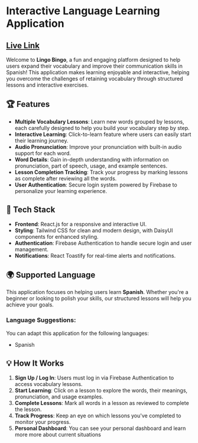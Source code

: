 # Interactive Language Learning Application

## [Live Link](https://assignment-009-cfd88.web.app/)

Welcome to **Lingo Bingo**, a fun and engaging platform designed to help users expand their vocabulary and improve their communication skills in Spanish! This application makes learning enjoyable and interactive, helping you overcome the challenges of retaining vocabulary through structured lessons and interactive exercises.

## 🏆 Features

- **Multiple Vocabulary Lessons**: Learn new words grouped by lessons, each carefully designed to help you build your vocabulary step by step.
- **Interactive Learning**: Click-to-learn feature where users can easily start their learning journey.
- **Audio Pronunciation**: Improve your pronunciation with built-in audio support for each word.
- **Word Details**: Gain in-depth understanding with information on pronunciation, part of speech, usage, and example sentences.
- **Lesson Completion Tracking**: Track your progress by marking lessons as complete after reviewing all the words.
- **User Authentication**: Secure login system powered by Firebase to personalize your learning experience.

## 🚀 Tech Stack

- **Frontend**: React.js for a responsive and interactive UI.
- **Styling**: Tailwind CSS for clean and modern design, with DaisyUI components for enhanced styling.
- **Authentication**: Firebase Authentication to handle secure login and user management.
- **Notifications**: React Toastify for real-time alerts and notifications.

## 🌍 Supported Language

This application focuses on helping users learn **Spanish**. Whether you're a beginner or looking to polish your skills, our structured lessons will help you achieve your goals.

### Language Suggestions:

You can adapt this application for the following languages:

- Spanish

## 💡 How It Works

1. **Sign Up / Log In**: Users must log in via Firebase Authentication to access vocabulary lessons.
2. **Start Learning**: Click on a lesson to explore the words, their meanings, pronunciation, and usage examples.
3. **Complete Lessons**: Mark all words in a lesson as reviewed to complete the lesson.
4. **Track Progress**: Keep an eye on which lessons you've completed to monitor your progress.
5. **Personal Dashboard**: You can see your personal dashboard and learn more more about current situations

